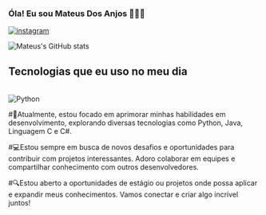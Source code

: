 ### Óla! Eu sou Mateus Dos Anjos 👨🏽‍💻
[![instagram](https://img.shields.io/badge/Instagram-E4405F?style=for-the-badge&logo=instagram&logoColor=white)](https://www.instagram.com/mate_anjos01/)

![Mateus's GitHub stats](https://github-readme-stats.vercel.app/api?username=Mateus&show_icons=true&theme=dracula)

## Tecnologias que eu uso no meu dia

<div style="display: inline_block"><br/>
  <img align="center" alt="Python" src="https://img.shields.io/badge/Python-3776AB?style=for-the-badge&logo=python&logoColor=white"/>
</div>


#🚀Atualmente, estou focado em aprimorar minhas habilidades em desenvolvimento, explorando diversas tecnologias como Python, Java, Linguagem C e C#.

#💻Estou sempre em busca de novos desafios e oportunidades para contribuir com projetos interessantes. Adoro colaborar em equipes e compartilhar conhecimento com outros desenvolvedores.

#🔍Estou aberto a oportunidades de estágio ou projetos onde possa aplicar e expandir meus conhecimentos. Vamos conectar e criar algo incrível juntos!
